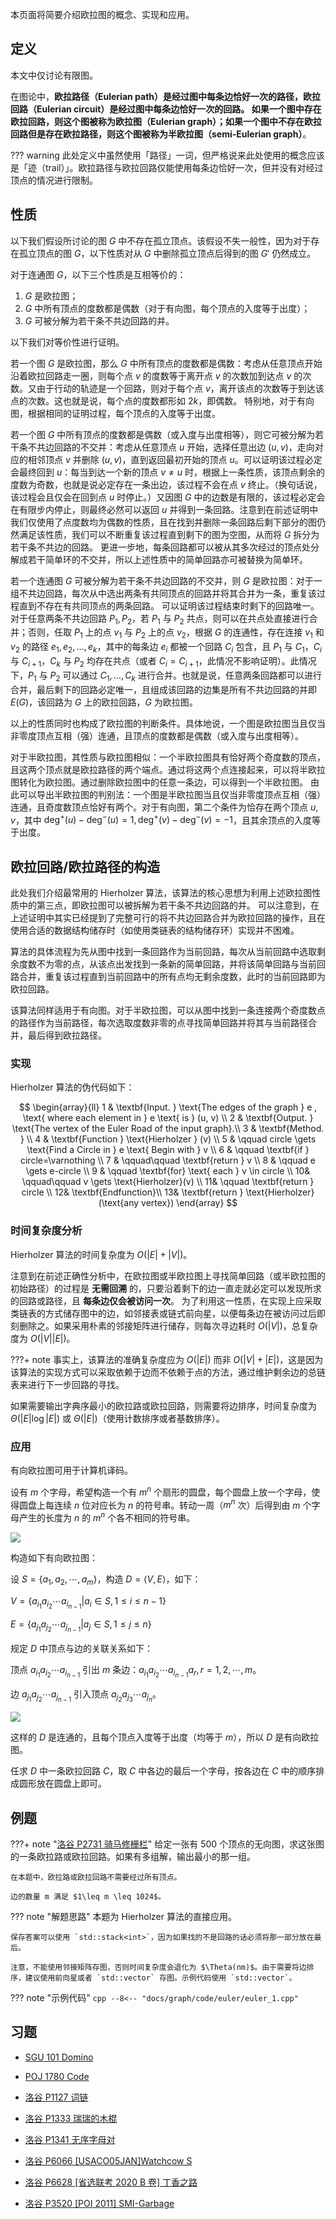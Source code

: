 本页面将简要介绍欧拉图的概念、实现和应用。

## 定义

本文中仅讨论有限图。

在图论中，**欧拉路径（Eulerian path）**是经过图中每条边恰好一次的路径，**欧拉回路（Eulerian circuit）**是经过图中每条边恰好一次的回路。
如果一个图中存在欧拉回路，则这个图被称为**欧拉图（Eulerian graph）**；如果一个图中不存在欧拉回路但是存在欧拉路径，则这个图被称为**半欧拉图（semi-Eulerian graph）**。

??? warning
    此处定义中虽然使用「路径」一词，但严格说来此处使用的概念应该是「迹（trail）」。欧拉路径与欧拉回路仅能使用每条边恰好一次，但并没有对经过顶点的情况进行限制。

## 性质

以下我们假设所讨论的图 $G$ 中不存在孤立顶点。该假设不失一般性，因为对于存在孤立顶点的图 $G$，以下性质对从 $G$ 中删除孤立顶点后得到的图 $G'$ 仍然成立。

对于连通图 $G$，以下三个性质是互相等价的：

1.  $G$ 是欧拉图；
2.  $G$ 中所有顶点的度数都是偶数（对于有向图，每个顶点的入度等于出度）；
3.  $G$ 可被分解为若干条不共边回路的并。

以下我们对等价性进行证明。

若一个图 $G$ 是欧拉图，那么 $G$ 中所有顶点的度数都是偶数：考虑从任意顶点开始沿着欧拉回路走一圈，则每个点 $v$ 的度数等于离开点 $v$ 的次数加到达点 $v$ 的次数。又由于行动的轨迹是一个回路，则对于每个点 $v$，离开该点的次数等于到达该点的次数。这也就是说，每个点的度数都形如 $2k$，即偶数。
特别地，对于有向图，根据相同的证明过程，每个顶点的入度等于出度。

若一个图 $G$ 中所有顶点的度数都是偶数（或入度与出度相等），则它可被分解为若干条不共边回路的不交并：考虑从任意顶点 $u$ 开始，选择任意出边 $(u, v)$，走向对应的相邻顶点 $v$ 并删除 $(u, v)$，直到返回最初开始的顶点 $u$。可以证明该过程必定会最终回到 $u$：每当到达一个新的顶点 $v \neq u$ 时，根据上一条性质，该顶点剩余的度数为奇数，也就是说必定存在一条出边，该过程不会在点 $v$ 终止。（换句话说，该过程会且仅会在回到点 $u$ 时停止。）又因图 $G$ 中的边数是有限的，该过程必定会在有限步内停止，则最终必然可以返回 $u$ 并得到一条回路。注意到在前述证明中我们仅使用了点度数均为偶数的性质，且在找到并删除一条回路后剩下部分的图仍然满足该性质，我们可以不断重复该过程直到剩下的图为空图，从而将 $G$ 拆分为若干条不共边的回路。
更进一步地，每条回路都可以被从其多次经过的顶点处分解成若干简单环的不交并，所以上述性质中的简单回路亦可被替换为简单环。

若一个连通图 $G$ 可被分解为若干条不共边回路的不交并，则 $G$ 是欧拉图：对于一组不共边回路，每次从中选出两条有共同顶点的回路并将其合并为一条，重复该过程直到不存在有共同顶点的两条回路。
可以证明该过程结束时剩下的回路唯一。对于任意两条不共边回路 $P_1, P_2$，若 $P_1$ 与 $P_2$ 共点，则可以在共点处直接进行合并；否则，任取 $P_1$ 上的点 $v_1$ 与 $P_2$ 上的点 $v_2$，根据 $G$ 的连通性，存在连接 $v_1$ 和 $v_2$ 的路径 $e_1, e_2, \ldots, e_k$，其中的每条边 $e_i$ 都被一个回路 $C_i$ 包含，且 $P_1$ 与 $C_1$，$C_i$ 与 $C_{i+1}$，$C_k$ 与 $P_2$ 均存在共点（或者 $C_i = C_{i+1}$，此情况不影响证明）。此情况下，$P_1$ 与 $P_2$ 可以通过 $C_1, \ldots, C_k$ 进行合并。也就是说，任意两条回路都可以进行合并，最后剩下的回路必定唯一，且组成该回路的边集是所有不共边回路的并即 $E(G)$，该回路为 $G$ 上的欧拉回路，$G$ 为欧拉图。

以上的性质同时也构成了欧拉图的判断条件。具体地说，一个图是欧拉图当且仅当非零度顶点互相（强）连通，且顶点的度数都是偶数（或入度与出度相等）。

对于半欧拉图，其性质与欧拉图相似：一个半欧拉图具有恰好两个奇度数的顶点，且这两个顶点就是欧拉路径的两个端点。通过将这两个点连接起来，可以将半欧拉图转化为欧拉图。通过删除欧拉图中的任意一条边，可以得到一个半欧拉图。
由此可以导出半欧拉图的判别法：一个图是半欧拉图当且仅当非零度顶点互相（强）连通，且奇度数顶点恰好有两个。对于有向图，第二个条件为恰存在两个顶点 $u, v$，其中 $\deg^+(u) - \deg^-(u) = 1, \deg^+(v) - \deg^-(v) = -1$，且其余顶点的入度等于出度。

## 欧拉回路/欧拉路径的构造

此处我们介绍最常用的 Hierholzer 算法，该算法的核心思想为利用上述欧拉图性质中的第三点，即欧拉图可以被拆解为若干条不共边回路的并。
可以注意到，在上述证明中其实已经提到了完整可行的将不共边回路合并为欧拉回路的操作，且在使用合适的数据结构储存时（如使用类链表的结构储存环）实现并不困难。

算法的具体流程为先从图中找到一条回路作为当前回路，每次从当前回路中选取剩余度数不为零的点，从该点出发找到一条新的简单回路，并将该简单回路与当前回路合并，重复该过程直到当前回路中的所有点均无剩余度数，此时的当前回路即为欧拉回路。

该算法同样适用于有向图。对于半欧拉图，可以从图中找到一条连接两个奇度数点的路径作为当前路径，每次选取度数非零的点寻找简单回路并将其与当前路径合并，最后得到欧拉路径。

### 实现

Hierholzer 算法的伪代码如下：

$$
\begin{array}{ll}
1 &  \textbf{Input. } \text{The edges of the graph } e , \text{ where each element in } e \text{ is } (u, v) \\
2 &  \textbf{Output. } \text{The vertex of the Euler Road of the input graph}.\\
3 &  \textbf{Method. } \\
4 &  \textbf{Function } \text{Hierholzer } (v) \\
5 &  \qquad circle \gets \text{Find a Circle in } e \text{ Begin with } v \\
6 &  \qquad \textbf{if } circle=\varnothing \\
7 &  \qquad\qquad \textbf{return } v \\
8 &  \qquad e \gets e-circle \\
9 &  \qquad \textbf{for} \text{ each } v \in circle \\
10&  \qquad\qquad v \gets \text{Hierholzer}(v) \\
11&  \qquad \textbf{return } circle \\
12&  \textbf{Endfunction}\\
13&  \textbf{return } \text{Hierholzer}(\text{any vertex})
\end{array}
$$

### 时间复杂度分析

Hierholzer 算法的时间复杂度为 $O(|E| + |V|)$。

注意到在前述正确性分析中，在欧拉图或半欧拉图上寻找简单回路（或半欧拉图的初始路径）的过程是 **无需回溯** 的，只要沿着剩下的边一直走就必定可以发现所求的回路或路径，且 **每条边仅会被访问一次**。
为了利用这一性质，在实现上应采取类链表的方式储存图中的边，如邻接表或链式前向星，以便每条边在被访问过后即刻删除之。如果采用朴素的邻接矩阵进行储存，则每次寻边耗时 $O(|V|)$，总复杂度为 $O(|V||E|)$。

???+ note
    事实上，该算法的准确复杂度应为 $O(|E|)$ 而非 $O(|V| + |E|)$，这是因为该算法的实现方式可以采取依赖于边而不依赖于点的方法，通过维护剩余边的总链表来进行下一步回路的寻找。

如果需要输出字典序最小的欧拉路或欧拉回路，则需要将边排序，时间复杂度为 $\Theta(|E|\log |E|)$ 或 $\Theta(|E|)$（使用计数排序或者基数排序）。

### 应用

有向欧拉图可用于计算机译码。

设有 $m$ 个字母，希望构造一个有 $m^n$ 个扇形的圆盘，每个圆盘上放一个字母，使得圆盘上每连续 $n$ 位对应长为 $n$ 的符号串。转动一周（$m^n$ 次）后得到由 $m$ 个字母产生的长度为 $n$ 的 $m^n$ 个各不相同的符号串。

![](images/euler1.svg)

构造如下有向欧拉图：

设 $S = \{a_1, a_2, \cdots, a_m\}$，构造 $D=\langle V, E\rangle$，如下：

$V = \{a_{i_1}a_{i_2}\cdots a_{i_{n-1}} |a_i \in S, 1 \leq i \leq n - 1 \}$

$E = \{a_{j_1}a_{j_2}\cdots a_{j_{n-1}}|a_j \in S, 1 \leq j \leq n\}$

规定 $D$ 中顶点与边的关联关系如下：

顶点 $a_{i_1}a_{i_2}\cdots a_{i_{n-1}}$ 引出 $m$ 条边：$a_{i_1}a_{i_2}\cdots a_{i_{n-1}}a_r, r=1, 2, \cdots, m$。

边 $a_{j_1}a_{j_2}\cdots a_{j_{n-1}}$ 引入顶点 $a_{j_2}a_{j_3}\cdots a_{j_{n}}$。

![](images/euler2.svg)

这样的 $D$ 是连通的，且每个顶点入度等于出度（均等于 $m$），所以 $D$ 是有向欧拉图。

任求 $D$ 中一条欧拉回路 $C$，取 $C$ 中各边的最后一个字母，按各边在 $C$ 中的顺序排成圆形放在圆盘上即可。

## 例题

???+ note "[洛谷 P2731 骑马修栅栏](https://www.luogu.com.cn/problem/P2731)"
    给定一张有 500 个顶点的无向图，求这张图的一条欧拉路或欧拉回路。如果有多组解，输出最小的那一组。
    
    在本题中，欧拉路或欧拉回路不需要经过所有顶点。
    
    边的数量 m 满足 $1\leq m \leq 1024$。

??? note "解题思路"
    本题为 Hierholzer 算法的直接应用。
    
    保存答案可以使用 `std::stack<int>`，因为如果找的不是回路的话必须将那一部分放在最后。
    
    注意，不能使用邻接矩阵存图，否则时间复杂度会退化为 $\Theta(nm)$。由于需要将边排序，建议使用前向星或者 `std::vector` 存图。示例代码使用 `std::vector`。

??? note "示例代码"
    ```cpp
    --8<-- "docs/graph/code/euler/euler_1.cpp"
    ```

## 习题

-   [SGU 101 Domino](https://codeforces.com/problemsets/acmsguru/problem/99999/101)

-   [POJ 1780 Code](http://poj.org/problem?id=1780)

-   [洛谷 P1127 词链](https://www.luogu.com.cn/problem/P1127)

-   [洛谷 P1333 瑞瑞的木棍](https://www.luogu.com.cn/problem/P1333)

-   [洛谷 P1341 无序字母对](https://www.luogu.com.cn/problem/P1341)

-   [洛谷 P6066 \[USACO05JAN\]Watchcow S](https://www.luogu.com.cn/problem/P6066)

-   [洛谷 P6628 \[省选联考 2020 B 卷\] 丁香之路](https://www.luogu.com.cn/problem/P6628)

-   [洛谷 P3520 \[POI 2011\] SMI-Garbage](https://www.luogu.com.cn/problem/P7771)
